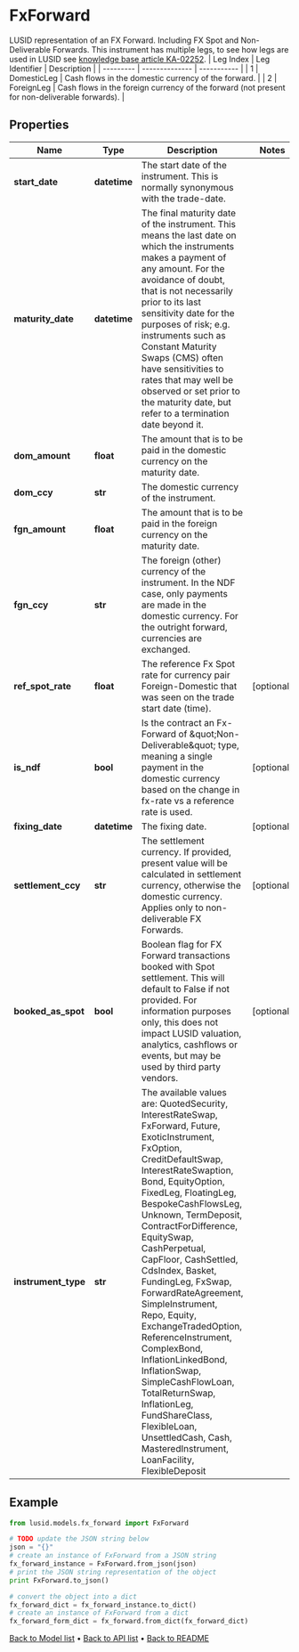 # FxForward

LUSID representation of an FX Forward.  Including FX Spot and Non-Deliverable Forwards.                This instrument has multiple legs, to see how legs are used in LUSID see [knowledge base article KA-02252](https://support.lusid.com/knowledgebase/article/KA-02252).                | Leg Index | Leg Identifier | Description |  | --------- | -------------- | ----------- |  | 1 | DomesticLeg | Cash flows in the domestic currency of the forward. |  | 2 | ForeignLeg | Cash flows in the foreign currency of the forward (not present for non-deliverable forwards). |

## Properties
Name | Type | Description | Notes
------------ | ------------- | ------------- | -------------
**start_date** | **datetime** | The start date of the instrument. This is normally synonymous with the trade-date. | 
**maturity_date** | **datetime** | The final maturity date of the instrument. This means the last date on which the instruments makes a payment of any amount.  For the avoidance of doubt, that is not necessarily prior to its last sensitivity date for the purposes of risk; e.g. instruments such as  Constant Maturity Swaps (CMS) often have sensitivities to rates that may well be observed or set prior to the maturity date, but refer to a termination date beyond it. | 
**dom_amount** | **float** | The amount that is to be paid in the domestic currency on the maturity date. | 
**dom_ccy** | **str** | The domestic currency of the instrument. | 
**fgn_amount** | **float** | The amount that is to be paid in the foreign currency on the maturity date. | 
**fgn_ccy** | **str** | The foreign (other) currency of the instrument. In the NDF case, only payments are made in the domestic currency.  For the outright forward, currencies are exchanged. | 
**ref_spot_rate** | **float** | The reference Fx Spot rate for currency pair Foreign-Domestic that was seen on the trade start date (time). | [optional] 
**is_ndf** | **bool** | Is the contract an Fx-Forward of \&quot;Non-Deliverable\&quot; type, meaning a single payment in the domestic currency based on the change in fx-rate vs  a reference rate is used. | [optional] 
**fixing_date** | **datetime** | The fixing date. | [optional] 
**settlement_ccy** | **str** | The settlement currency.  If provided, present value will be calculated in settlement currency, otherwise the domestic currency. Applies only to non-deliverable FX Forwards. | [optional] 
**booked_as_spot** | **bool** | Boolean flag for FX Forward transactions booked with Spot settlement. This will default to False if not provided.  For information purposes only, this does not impact LUSID valuation, analytics, cashflows or events, but may be used by third party vendors. | [optional] 
**instrument_type** | **str** | The available values are: QuotedSecurity, InterestRateSwap, FxForward, Future, ExoticInstrument, FxOption, CreditDefaultSwap, InterestRateSwaption, Bond, EquityOption, FixedLeg, FloatingLeg, BespokeCashFlowsLeg, Unknown, TermDeposit, ContractForDifference, EquitySwap, CashPerpetual, CapFloor, CashSettled, CdsIndex, Basket, FundingLeg, FxSwap, ForwardRateAgreement, SimpleInstrument, Repo, Equity, ExchangeTradedOption, ReferenceInstrument, ComplexBond, InflationLinkedBond, InflationSwap, SimpleCashFlowLoan, TotalReturnSwap, InflationLeg, FundShareClass, FlexibleLoan, UnsettledCash, Cash, MasteredInstrument, LoanFacility, FlexibleDeposit | 

## Example

```python
from lusid.models.fx_forward import FxForward

# TODO update the JSON string below
json = "{}"
# create an instance of FxForward from a JSON string
fx_forward_instance = FxForward.from_json(json)
# print the JSON string representation of the object
print FxForward.to_json()

# convert the object into a dict
fx_forward_dict = fx_forward_instance.to_dict()
# create an instance of FxForward from a dict
fx_forward_form_dict = fx_forward.from_dict(fx_forward_dict)
```
[Back to Model list](../README.md#documentation-for-models) &#8226; [Back to API list](../README.md#documentation-for-api-endpoints) &#8226; [Back to README](../README.md)


